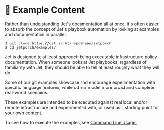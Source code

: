 # 📒 Example Content

Rather than understanding Jet's documentation all at once, it's often easier to absorb the concept of Jet's playbook automation by looking at examples and documentation in parallel.&#x20;

```
$ git clone https://git.sr.ht/~mpdehaan/jetporch
$ cd jetporch/examples/
```

Jet is designed to at least _approach_ being executable infrastructure policy documentation. When someone looks at Jet playbooks, regardless of familiarity with Jet, they should be able to tell at least roughly what they will do.

Some of our git examples showcase and encourage experimentation with specific language features, while others model more broad and complete real-world scenarios.

These examples are intended to be executed against real local and/or remote infrastructure and experimented with, or used as a starting point for your own content.

To see how to execute the examples, see [Command Line Usage.](command-line-usage.md)

